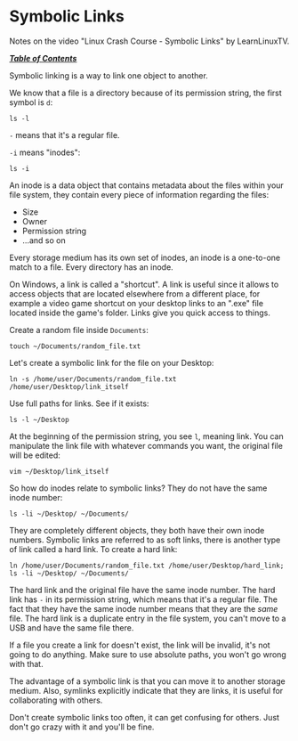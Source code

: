 # Symbolic Links

Notes on the video "Linux Crash Course - Symbolic Links" by LearnLinuxTV.

[***Table of Contents***](/README.md)  

Symbolic linking is a way to link one object to another.

We know that a file is a directory because of its permission string, the first
symbol is `d`:

    ls -l

`-` means that it's a regular file.

`-i` means "inodes":

    ls -i

An inode is a data object that contains metadata about the files within your
file system, they contain every piece of information regarding the files:
- Size
- Owner
- Permission string
- ...and so on

Every storage medium has its own set of inodes, an inode is a one-to-one match
to a file. Every directory has an inode.

On Windows, a link is called a "shortcut". A link is useful since it allows to
access objects that are located elsewhere from a different place, for example a
video game shortcut on your desktop links to an ".exe" file located inside the
game's folder. Links give you quick access to things.

Create a random file inside `Documents`:

    touch ~/Documents/random_file.txt

Let's create a symbolic link for the file on your Desktop:

    ln -s /home/user/Documents/random_file.txt /home/user/Desktop/link_itself

Use full paths for links. See if it exists:

    ls -l ~/Desktop

At the beginning of the permission string, you see `l`, meaning link. You can
manipulate the link file with whatever commands you want, the original file
will be edited:

    vim ~/Desktop/link_itself

So how do inodes relate to symbolic links? They do not have the same inode
number:

    ls -li ~/Desktop/ ~/Documents/

They are completely different objects, they both have their own inode numbers.
Symbolic links are referred to as soft links, there is another type of link
called a hard link. To create a hard link:

    ln /home/user/Documents/random_file.txt /home/user/Desktop/hard_link;
    ls -li ~/Desktop/ ~/Documents/

The hard link and the original file have the same inode number. The hard link
has `-` in its permission string, which means that it's a regular file. The
fact that they have the same inode number means that they are the *same* file.
The hard link is a duplicate entry in the file system, you can't move to a USB
and have the same file there. 

If a file you create a link for doesn't exist, the link will be invalid, it's
not going to do anything. Make sure to use absolute paths, you won't go wrong
with that.

The advantage of a symbolic link is that you can move it to another storage
medium. Also, symlinks explicitly indicate that they are links, it is useful
for collaborating with others.

Don't create symbolic links too often, it can get confusing for others. Just 
don't go crazy with it and you'll be fine.
